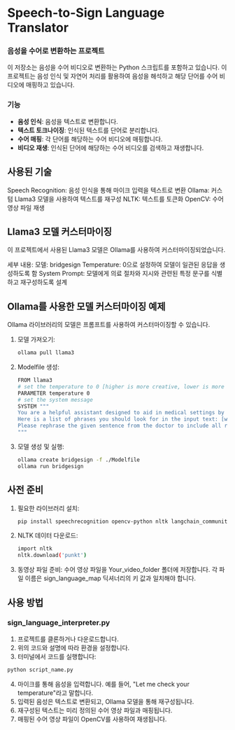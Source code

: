 # Speech-to-Sign Language Translator


### 음성을 수어로 변환하는 프로젝트

이 저장소는 음성을 수어 비디오로 변환하는 Python 스크립트를 포함하고 있습니다.
이 프로젝트는 음성 인식 및 자연어 처리를 활용하여 음성을 해석하고 해당 단어를 수어 비디오에 매핑하고 있습니다.

### 기능

- **음성 인식**: 음성을 텍스트로 변환합니다.
- **텍스트 토크나이징**: 인식된 텍스트를 단어로 분리합니다.
- **수어 매핑**: 각 단어를 해당하는 수어 비디오에 매핑합니다.
- **비디오 재생**: 인식된 단어에 해당하는 수어 비디오를 검색하고 재생합니다.


## 사용된 기술

Speech Recognition: 음성 인식을 통해 마이크 입력을 텍스트로 변환
Ollama: 커스텀 Llama3 모델을 사용하여 텍스트를 재구성
NLTK: 텍스트를 토큰화
OpenCV: 수어 영상 파일 재생


## Llama3 모델 커스터마이징
이 프로젝트에서 사용된 Llama3 모델은 Ollama를 사용하여 커스터마이징되었습니다.

세부 내용:
모델: bridgesign
Temperature: 0으로 설정하여 모델이 일관된 응답을 생성하도록 함
System Prompt: 모델에게 의료 절차와 지시와 관련된 특정 문구를 식별하고 재구성하도록 설계


## Ollama를 사용한 모델 커스터마이징 예제
Ollama 라이브러리의 모델은 프롬프트를 사용하여 커스터마이징할 수 있습니다.

1. 모델 가져오기:
    ```bash
    ollama pull llama3
    ```
2. Modelfile 생성:
    ```bash
    FROM llama3
    # set the temperature to 0 [higher is more creative, lower is more coherent]
    PARAMETER temperature 0
    # set the system message
    SYSTEM """
    You are a helpful assistant designed to aid in medical settings by identifying and rephrasing sentences to include only specific phrases related to medical procedures and instructions, presented in lowercase and separated by commas.
    Here is a list of phrases you should look for in the input text: [where does it hurt, no fever, high fever, name and birthdate, administer anesthesia, .....].
    Please rephrase the given sentence from the doctor to include all relevant phrases from the list in lowercase, separated by commas. If no relevant phrases are found, just return the original sentence.
    """

    ```
3. 모델 생성 및 실행:
    ```bash
    ollama create bridgesign -f ./Modelfile
    ollama run bridgesign
    ```


## 사전 준비

1. 필요한 라이브러리 설치:
    ```bash
    pip install speechrecognition opencv-python nltk langchain_community
    ```
2.  NLTK 데이터 다운로드:
    ```bash
    import nltk
    nltk.download('punkt')
    ```
3. 동영상 파일 준비:
수어 영상 파일을 Your_video_folder 폴더에 저장합니다.
각 파일 이름은 sign_language_map 딕셔너리의 키 값과 일치해야 합니다.


## 사용 방법

### sign_language_interpreter.py

1. 프로젝트를 클론하거나 다운로드합니다.
2. 위의 코드와 설명에 따라 환경을 설정합니다.
3. 터미널에서 코드를 실행합니다:
```bash
python script_name.py
```
4. 마이크를 통해 음성을 입력합니다. 예를 들어, "Let me check your temperature"라고 말합니다.
5. 입력된 음성은 텍스트로 변환되고, Ollama 모델을 통해 재구성됩니다.
6. 재구성된 텍스트는 미리 정의된 수어 영상 파일과 매핑됩니다.
7. 매핑된 수어 영상 파일이 OpenCV를 사용하여 재생됩니다.
